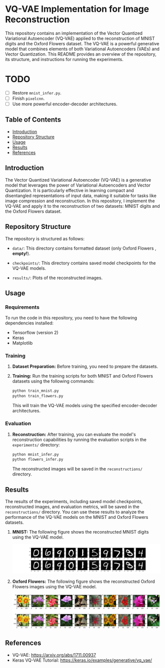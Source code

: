 # VQ-VAE Implementation for Image Reconstruction

This repository contains an implementation of the Vector Quantized Variational Autoencoder (VQ-VAE) applied to the reconstruction of MNIST digits and the Oxford Flowers dataset. The VQ-VAE is a powerful generative model that combines elements of both Variational Autoencoders (VAEs) and Vector Quantization. This README provides an overview of the repository, its structure, and instructions for running the experiments.

# TODO

- [ ] Restore `mnist_infer.py`.
- [ ] Finish `pixelcnn`.
- [ ] Use more powerful encoder-decoder architectures.

## Table of Contents

- [Introduction](#introduction)
- [Repository Structure](#repository-structure)
- [Usage](#usage)
- [Results](#results)
- [References](#references)

## Introduction

The Vector Quantized Variational Autoencoder (VQ-VAE) is a generative model that leverages the power of Variational Autoencoders and Vector Quantization. It is particularly effective in learning compact and disentangled representations of input data, making it suitable for tasks like image compression and reconstruction. In this repository, I implement the VQ-VAE and apply it to the reconstruction of two datasets: MNIST digits and the Oxford Flowers dataset.

## Repository Structure

The repository is structured as follows:

- `data/`: This directory contains formatted dataset (only Oxford Flowers , **empty!**).

- `checkpoints/`: This directory contains saved model checkpoints for the VQ-VAE models.

- `results/`: Plots of the reconstructed images.

## Usage

### Requirements

To run the code in this repository, you need to have the following dependencies installed:

- Tensorflow (version 2)
- Keras
- Matplotlib

### Training

1. **Dataset Preparation:** Before training, you need to prepare the datasets.

2. **Training:** Run the training scripts for both MNIST and Oxford Flowers datasets using the following commands:

   ```bash
   python train_mnist.py
   python train_flowers.py
   ```

   This will train the VQ-VAE models using the specified encoder-decoder architectures.

### Evaluation

1. **Reconstruction:** After training, you can evaluate the model's reconstruction capabilities by running the evaluation scripts in the `experiments/` directory:

   ```bash
   python mnist_infer.py
   python flowers_infer.py
   ```

   The reconstructed images will be saved in the `reconstructions/` directory.

## Results

The results of the experiments, including saved model checkpoints, reconstructed images, and evaluation metrics, will be saved in the `reconstructions/` directory. You can use these results to analyze the performance of the VQ-VAE models on the MNIST and Oxford Flowers datasets.

1. **MNIST:** The following figure shows the reconstructed MNIST digits using the VQ-VAE model.

   ![MNIST Reconstructions](./reconstructions/mnist_recon.png)

2. **Oxford Flowers:** The following figure shows the reconstructed Oxford Flowers images using the VQ-VAE model.

   ![Flowers Reconstructions](./reconstructions/flowers_recon.png)

## References

- VQ-VAE: https://arxiv.org/abs/1711.00937
- Keras VQ-VAE Tutorial: https://keras.io/examples/generative/vq_vae/